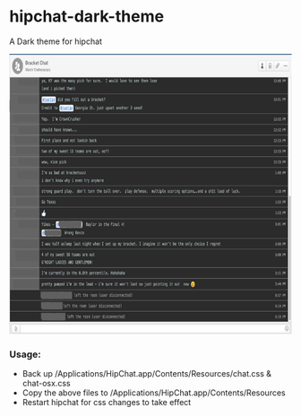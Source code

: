# hipchat-dark-theme
A Dark theme for hipchat

<center><img src="screenshot.png" height="500px"/></center>

### Usage:
* Back up /Applications/HipChat.app/Contents/Resources/chat.css & chat-osx.css
* Copy the above files to /Applications/HipChat.app/Contents/Resources
* Restart hipchat for css changes to take effect
